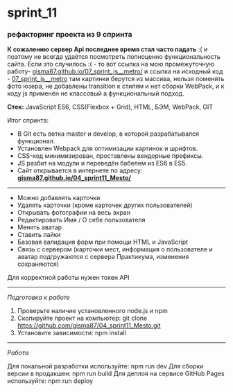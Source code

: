 # sprint_11
### рефакторинг проекта из 9 спринта 
**К сожалению сервер Api последнее время стал часто падать** :( и поэтому не всегда удаётся посмотреть полноценно функциональность сайта.
Если это случилось :( - то вот ссылка на мою промежуточную работу- 
[gisma87.github.io/07_sprint_js__metro/](https://gisma87.github.io/07_sprint_js__metro/) 
и ссылка на исходный код - [07_sprint_js__metro](https://github.com/gisma87/gisma87.github.io/tree/master/07_sprint_js__metro) 
там картинки берутся из массива, нельзя поменять фото юзера, не добавлены transition к стилям и нет сборки WebPack, и к коду js применён не классовый а функциональный подход.

**Стек:** JavaScript ES6, CSS(Flexbox + Grid), HTML, БЭМ, WebPack, GIT

Итог спринта:
- В Git есть ветка master и develop, в которой разрабатывался функционал.
- Установлен Webpack для оптимизации картинок и шрифтов.
- CSS-код минимизирован, проставлены вендорные префиксы.
- JS разбит на модули и переведён бабелем из ES6 в ES5.
- Сайт открывается в интернете по адресу: **[gisma87.github.io/04_sprint11_Mesto/](https://gisma87.github.io/04_sprint11_Mesto/)**
* * * * *

- Можно добавлять карточки
- Удалять карточки (кроме карточек других пользователей)
- Открывать фотографии на весь экран
- Редактировать Имя / О себе пользователя
- Менять аватар
- Ставить лайки
- Базовая валидация форм при помощи HTML и JavaScript
- Связь с сервером (карточки мест, информация о пользователе и аватар подгружаются с сервера Практикума, изменения сохраняются)


Для корректной работы нужен токен API

---

*Подготовка к работе*

1. Проверьте наличие установленного node.js и npm
2. Скопируйте проект на компьютер: git clone https://github.com/gisma87/04_sprint11_Mesto.git
3. Установите зависимости: npm install

---

*Работа*

Для локальной разработки используйте: npm run dev
Для сборки версии в продакшен: npm run build
Для деплоя на сервисе GitHub Pages используйте: npm run deploy
